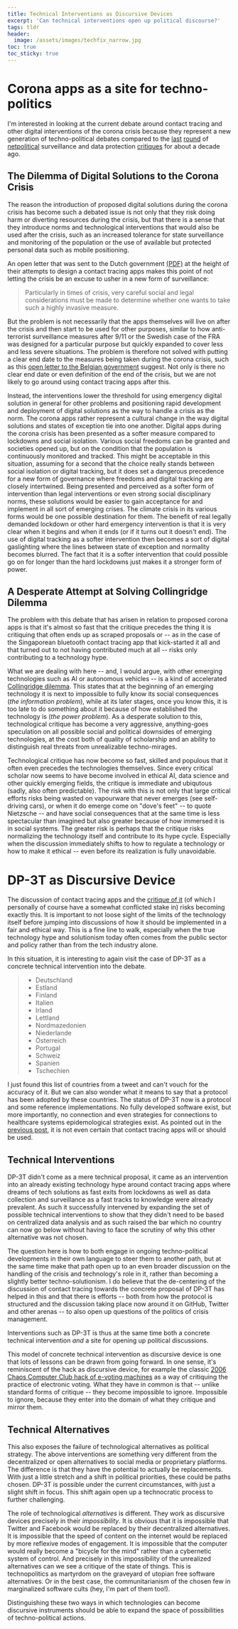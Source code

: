 ```yaml
---
title: Technical Interventions as Discursive Devices
excerpt: 'Can technical interventions open up political discourse?'
tags: tldr
header:
  image: /assets/images/techfix_narrow.jpg
toc: true
toc_sticky: true
---
```


# Corona apps as a site for techno-politics

I'm interested in looking at the current debate around contact tracing and other digital interventions of the corona crisis because they represent a new generation of techno-political debates compared to the [last](2009-04-27-fwd-jonas-andersson-om-natpolitik.html) [round](2011-01-23-managing-information-uncertainties-in-realtime-politics.html) of [netpolitical](2012-01-06-the-alternatives-defences-and-attacks-of-net-politics.html) surveillance and data protection [critiques](2009-05-16-natpolitikens-nollpunkt.html) for about a decade ago.

## The Dilemma of Digital Solutions to the Corona Crisis

The reason the introduction of proposed digital solutions during the corona crisis has become such a debated issue is not only that they risk doing harm or diverting resources during the crisis, but that there is a sense that they introduce norms and technological interventions that would also be used after the crisis, such as an increased tolerance for state surveillance and monitoring of the population or the use of available but protected personal data such as mobile positioning.

An open letter that was sent to the Dutch government [(PDF)](http://allai.nl/wp-content/uploads/2020/04/Letter-to-President-Rutte-Ministers-De-Jonge-Van-Rijn-Grapperhaus-re.-COVID-19-apps.pdf) at the height of their attempts to design a contact tracing apps makes this point of not letting the crisis be an excuse to usher in a new form of surveillance:

> Particularly in times of crisis, very careful social and legal considerations must be made to determine whether one wants to take such a highly invasive measure.

But the problem is not necessarily that the apps themselves will live on after the crisis and then start to be used for other purposes, similar to how anti-terrorist surveillance measures after 9/11 or the Swedish case of the FRA was designed for a particular purpose but quickly expanded to cover less and less severe situations. The problem is therefore not solved with putting a clear end date to the measures being taken during the corona crisis, such as this [open letter to the Belgian government](https://www.esat.kuleuven.be/cosic/sites/contact-tracing-joint-statement/) suggest. Not only is there no clear end date or even definition of the end of the crisis, but we are not likely to go around using contact tracing apps after this. 

Instead, the interventions lower the threshold for using emergency digital solution in general for other problems and positioning rapid development and deployment of digital solutions as the way to handle a crisis as the norm. The corona apps rather represent a cultural change in the way digital solutions and states of exception tie into one another. Digital apps during the corona crisis has been presented as a softer measure compared to lockdowns and social isolation. Various social freedoms can be granted and societies opened up, but on the condition that the population is continuously monitored and tracked. This might be acceptable in this situation, assuming for a second that the choice really stands between social isolation or digital tracking, but it does set a dangerous precedence for a new form of governance where freedoms and digital tracking are closely intertwined. Being presented and perceived as a softer form of intervention than legal interventions or even strong social disciplinary norms, these solutions would be easier to gain acceptance for and implement in all sort of emerging crises. The climate crisis in its various forms would be one possible destination for them. The benefit of real legally demanded lockdown or other hard emergency intervention is that it is very clear when it begins and when it ends (or if it turns out it doesn't end). The use of digital tracking as a softer intervention then becomes a sort of digital gaslighting where the lines between state of exception and normality becomes blurred. The fact that it is a softer intervention that could possible go on for longer than the hard lockdowns just makes it a stronger form of power.

## A Desperate Attempt at Solving Collingridge Dilemma

The problem with this debate that has arisen in relation to proposed corona apps is that it's almost so fast that the critique precedes the thing it is critiquing that often ends up as scraped proposals or -- as in the case of the Singaporean bluetooth contact tracing app that kick-started it all and that turned out to not having contributed much at all -- risks only contributing to a technology hype.

What we are dealing with here -- and, I would argue, with other emerging technologies such as AI or autonomous vehicles -- is a kind of accelerated [Collingridge dilemma](https://en.wikipedia.org/wiki/Collingridge_dilemma). This states that at the beginning of an emerging technology it is next to impossible to fully know its social consequences (*the information problem*), while at its later stages, once you know this, it is too late to do something about it because of how established the technology is (*the power problem*). As a desperate solution to this, technological critique has become a very aggressive, anything-goes speculation on all possible social and political downsides of emerging technologies, at the cost both of quality of scholarship and an ability to distinguish real threats from unrealizable techno-mirages.

Technological critique has now become so fast, skilled and populous that it often even precedes the technologies themselves. Since every critical scholar now seems to have become involved in ethical AI, data science and other quickly emerging fields, the critique is immediate and ubiqutous (sadly, also often predictable). The risk with this is not only that large critical efforts risks being wasted on vapourware that never emerges (see self-driving cars), or when it do emerge come on "dove's feet" -- to quote Nietzsche -- and have social consequences that at the same time is less spectacular than imagined but also greater because of how immersed it is in social systems. The greater risk is perhaps that the critique risks normalizing the technology itself and contribute to its hype cycle. Especially when the discussion immediately shifts to how to regulate a technology or how to make it ethical -- even before its realization is fully unavoidable. 

# DP-3T as Discursive Device

The discussion of contact tracing apps and the [critique of it](2020-04-30-contact-tracing-apps.html) (of which I personally of course have a somewhat conflicted stake in) risks becoming exactly this. It is important to not loose sight of the limits of the technology itself before jumping into discussions of how it should be implemented in a fair and ethical way. This is a fine line to walk, especially when the true technology hype and solutionism today often comes from the public sector and policy rather than from the tech industry alone. 

In this situation, it is interesting to again visit the case of DP-3T as a concrete technical intervention into the debate.

> - Deutschland 
> - Estland 
> - Finland 
> - Italien 
> - Irland 
> - Lettland 
> - Nordmazedonien 
> - Niederlande 
> - Österreich 
> - Portugal 
> - Schweiz 
> - Spanien 
> - Tschechien 

I just found this list of countries from a tweet and can't vouch for the accuracy of it. But we can also wonder what it means to say that a protocol has been adopted by these countries. The status of DP-3T now is a protocol and some reference implementations. No fully developed software exist, but more importantly, no connection and even strategies for connections to healthcare systems epidemological strategies exist. As pointed out in the [previous post](2020-04-30-contact-tracing-apps.html), it is not even certain that contact tracing apps will or should be used.

## Technical Interventions

DP-3T didn't come as a mere technical proposal, it came as an intervention into an already existing technology hype around contact tracing apps where dreams of tech solutions as fast exits from lockdowns as well as data collection and surveillance as a fast tracks to knowledge were already prevalent. As such it successfully intervened by expanding the set of possible technical interventions to show that they didn't need to be based on centralized data analysis and as such raised the bar which no country can now go below without having to face the scrutiny of why this other alternative was not chosen. 

The question here is how to both engage in ongoing techno-political developments in their own language to steer them to another path, but at the same time make that path open up to an even broader discussion on the handling of the crisis and technology's role in it, rather than becoming a slightly better techno-solutionism. I do believe that the de-centering of the discussion of contact tracing towards the concrete proposal of DP-3T has helped in this and that there is efforts -- both from how the protocol is structured and the discussion taking place now around it on GitHub, Twitter and other arenas -- to also open up questions of the politics of crisis management.

Interventions such as DP-3T is thus at the same time both a concrete technical intervention *and* a site for opening up political discussions.

This model of concrete technical intervention as discursive device is one that lots of lessons can be drawn from going forward. In one sense, it's reminiscent of the hack as discursive device, for example the classic [2006 Chaos Computer Club hack of e-voting machines](https://www.theregister.co.uk/2006/10/10/chaos_calls_for_ban/) as a way of critiquing the practice of electronic voting. What they have in common is that -- unlike standard forms of critique -- they become impossible to ignore. Impossible to ignore, because they enter into the domain of what they critique and mirror them.

## Technical Alternatives

This also exposes the failure of technological alternatives as political strategy. The above interventions are something very different from the decentralized or open alternatives to social media or proprietary platforms. The difference is that they have the potential to actually be replacements. With just a little stretch and a shift in political priorities, these could be paths chosen. DP-3T is possible under the current circumstances, with just a slight shift in focus. This shift again open up a technocratic process to further challenging. 

The role of technological *alternatives* is different. They work as discursive devices precisely in their *impossibility*. It is obvious that it is impossible that Twitter and Facebook would be replaced by their decentralized alternatives. It is impossible that the speed of content on the internet would be replaced by more reflexive modes of engagement. It is impossible that the computer would really become a "bicycle for the mind" rather than a cybernetic system of control. And precisely in this impossibility of the unrealized alternatives can we see a critique of the state of things. This is technopolitics as martyrdom on the graveyard of utopian free software alternatives. Or in the best case, the communitarianism of the chosen few in marginalized software cults (hey, I'm part of them too!).

Distinguishing these two ways in which technologies can become discursive instruments should be able to expand the space of possibilities of techno-political actions.

